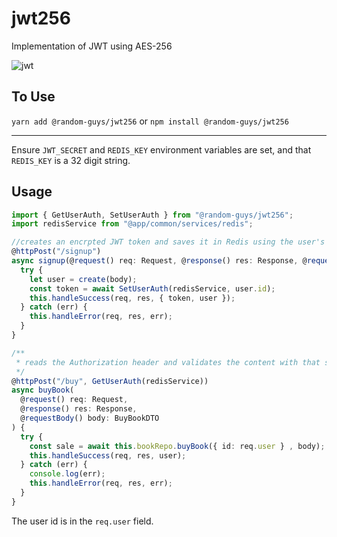 # jwt256

Implementation of JWT using AES-256

![jwt](http://jwt.io/img/logo-asset.svg)

## To Use

`yarn add @random-guys/jwt256` or `npm install @random-guys/jwt256`

---

Ensure `JWT_SECRET` and `REDIS_KEY` environment variables are set, and that `REDIS_KEY` is a 32 digit string.

## Usage

```ts
import { GetUserAuth, SetUserAuth } from "@random-guys/jwt256";
import redisService from "@app/common/services/redis";

//creates an encrpted JWT token and saves it in Redis using the user's id.
@httpPost("/signup")
async signup(@request() req: Request, @response() res: Response, @requestBody(), body: SignupDTO) {
  try {
    let user = create(body);
    const token = await SetUserAuth(redisService, user.id);
    this.handleSuccess(req, res, { token, user });
  } catch (err) {
    this.handleError(req, res, err);
  }
}

/**
 * reads the Authorization header and validates the content with that stored in Redis
 */
@httpPost("/buy", GetUserAuth(redisService))
async buyBook(
  @request() req: Request,
  @response() res: Response,
  @requestBody() body: BuyBookDTO
) {
  try {
    const sale = await this.bookRepo.buyBook({ id: req.user } , body);
    this.handleSuccess(req, res, user);
  } catch (err) {
    console.log(err);
    this.handleError(req, res, err);
  }
}

```

The user id is in the `req.user` field.
